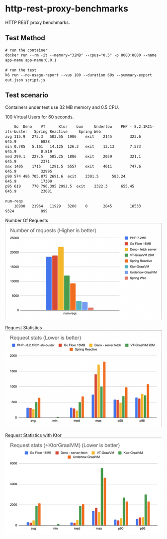 # http-rest-proxy-benchmarks

HTTP REST proxy benchmarks.

## Test Method

```
# run the container
docker run --rm -it --memory="32MB" --cpus="0.5" -p 8080:8080 --name app-name app-name:0.0.1

# run the test
k6 run --no-usage-report --vus 100 --duration 60s --summary-export out.json script.js
```



## Test scenario

Containers under test use 32 MB memory and 0.5 CPU.

100 Virtual Users for 60 seconds.

```
	Go	Deno	VT      Ktor	bun     Undertow	PHP - 8.2.1RC1-zts-buster	Spring Reactive 	Spring Web
avg	315.9	273.3	503.55	1906	exit	2145		323.6				645.9			6828
min	0.785	5.161	14.125	126.3	exit	13.13		7.573				645.9			0.819
med	299.1	227.5	505.25	1886	exit	2059		321.1				645.9			2371
max	1405	1715	1291.5	5557	exit	4611		747.6				645.9			32995
p90	574	486	705.875	2691.6	exit	2301.5		583.24				645.9			17309
p95	619 	770	796.395	2992.5	exit	2322.3		655.45				645.9			23081

num-reqs
	18980	21964	11929	3200	0       2845		18533				9324			899
```

Number Of Requests
![Number Of Requests](files/bench-01c.png)


Request Statistics
![Request Statistics](files/bench-02c.png)


Request Statistics with Ktor
![Request Statistics](files/bench-03.png)

